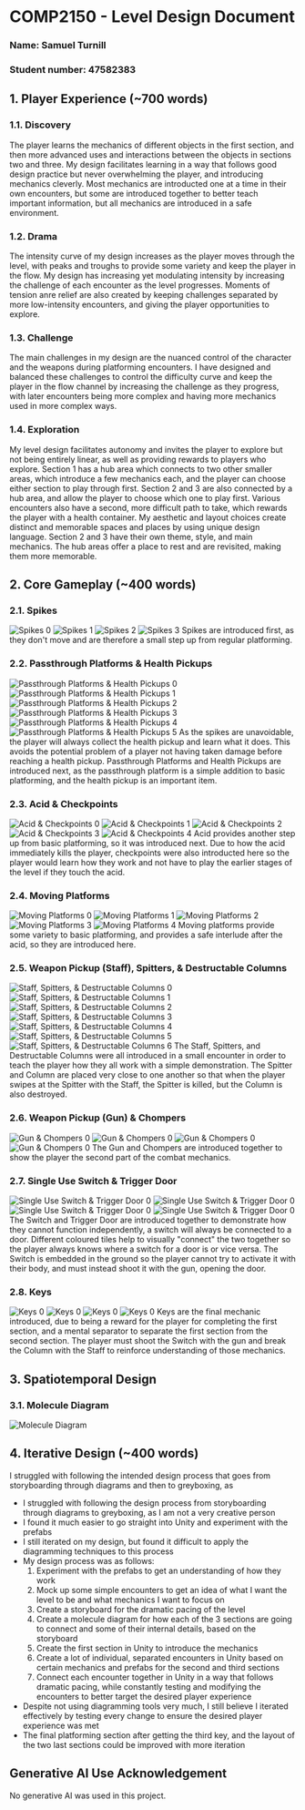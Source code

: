 # COMP2150  - Level Design Document
### Name: Samuel Turnill
### Student number: 47582383

<!--![This is the alt text for an image!](DocImages/exampleimage.png)-->
<!-- word count before my writing: ~600, therefore the word count at the end should be ~2100-->

## 1. Player Experience (~700 words)
<!-- Outline and justify how your level design facilitates the core player experience goals outlined in the assignment spec. Each section should be supported by specific examples and screenshots of your game encounters that highlight design choices made to facilitate that particular experience. -->

### 1.1. Discovery
<!-- What does the player learn? How does your encounter and broader level design facilitate learning in a way that follows good design practice? -->
The player learns the mechanics of different objects in the first section, and then more advanced uses and interactions between the objects in sections two and three. My design facilitates learning in a way that follows good design practice but never overwhelming the player, and introducing mechanics cleverly. Most mechanics are introducted one at a time in their own encounters, but some are introduced together to better teach important information, but all mechanics are introduced in a safe environment.

### 1.2. Drama
<!-- What is the intensity curve? How does your design facilitate increasing yet modulating intensity, with moments of tension and relief?  -->
The intensity curve of my design increases as the player moves through the level, with peaks and troughs to provide some variety and keep the player in the flow. My design has increasing yet modulating intensity by increasing the challenge of each encounter as the level progresses. Moments of tension anre relief are also created by keeping challenges separated by more low-intensity encounters, and giving the player opportunities to explore.

### 1.3. Challenge
<!-- What are the main challenges? How have you designed and balanced these challenges to control the difficulty curve and keep the player in the flow channel? -->
The main challenges in my design are the nuanced control of the character and the weapons during platforming encounters. I have designed and balanced these challenges to control the difficulty curve and keep the player in the flow channel by increasing the challenge as they progress, with later encounters being more complex and having more mechanics used in more complex ways.

### 1.4. Exploration
<!-- How does your level design facilitate autonomy and invite the player to explore? How do your aesthetic and layout choices create distinct and memorable spaces and/or places? -->
My level design facilitates autonomy and invites the player to explore but not being entirely linear, as well as providing rewards to players who explore. Section 1 has a hub area which connects to two other smaller areas, which introduce a few mechanics each, and the player can choose either section to play through first. Section 2 and 3 are also connected by a hub area, and allow the player to choose which one to play first. Various encounters also have a second, more difficult path to take, which rewards the player with a health container. My aesthetic and layout choices create distinct and memorable spaces and places by using unique design language. Section 2 and 3 have their own theme, style, and main mechanics. The hub areas offer a place to rest and are revisited, making them more memorable.

## 2. Core Gameplay (~400 words)
<!-- A section on Core Gameplay, where storyboards are used to outline how you introduce the player to each of the required gameplay elements in the first section of the game. Storyboards should follow the format provided in lectures. -->

<!-- Storyboards can be combined when multiple mechanics are introduced within a single encounter. Each section should include a sentence or two to briefly justify why you chose to introduce the mechanic/s to the player in that sequence.

You should restructure the headings below to match the order they appear in your level. -->

### 2.1. Spikes
![Spikes 0](DocImages/Intros/Spikes/0.png)
![Spikes 1](DocImages/Intros/Spikes/1.png)
![Spikes 2](DocImages/Intros/Spikes/2.png)
![Spikes 3](DocImages/Intros/Spikes/3.png)
Spikes are introduced first, as they don't move and are therefore a small step up from regular platforming.

### 2.2. Passthrough Platforms & Health Pickups
![Passthrough Platforms & Health Pickups 0](DocImages/Intros/Passthrough/0.png)
![Passthrough Platforms & Health Pickups 1](DocImages/Intros/Passthrough/1.png)
![Passthrough Platforms & Health Pickups 2](DocImages/Intros/Passthrough/2.png)
![Passthrough Platforms & Health Pickups 3](DocImages/Intros/Passthrough/3.png)
![Passthrough Platforms & Health Pickups 4](DocImages/Intros/Passthrough/4.png)
![Passthrough Platforms & Health Pickups 5](DocImages/Intros/Passthrough/5.png)
As the spikes are unavoidable, the player will always collect the health pickup and learn what it does. This avoids the potential problem of a player not having taken damage before reaching a health pickup.
Passthrough Platforms and Health Pickups are introduced next, as the passthrough platform is a simple addition to basic platforming, and the health pickup is an important item.

### 2.3. Acid & Checkpoints
![Acid & Checkpoints 0](DocImages/Intros/Acid/0.png)
![Acid & Checkpoints 1](DocImages/Intros/Acid/1.png)
![Acid & Checkpoints 2](DocImages/Intros/Acid/2.png)
![Acid & Checkpoints 3](DocImages/Intros/Acid/3.png)
![Acid & Checkpoints 4](DocImages/Intros/Acid/4.png)
Acid provides another step up from basic platforming, so it was introduced next. Due to how the acid immediately kills the player, checkpoints were also introducted here so the player would learn how they work and not have to play the earlier stages of the level if they touch the acid.

### 2.4. Moving Platforms
![Moving Platforms 0](DocImages/Intros/MovingPlatform/0.png)
![Moving Platforms 1](DocImages/Intros/MovingPlatform/1.png)
![Moving Platforms 2](DocImages/Intros/MovingPlatform/2.png)
![Moving Platforms 3](DocImages/Intros/MovingPlatform/3.png)
![Moving Platforms 4](DocImages/Intros/MovingPlatform/4.png)
Moving platforms provide some variety to basic platforming, and provides a safe interlude after the acid, so they are introduced here.

### 2.5. Weapon Pickup (Staff), Spitters, & Destructable Columns
![Staff, Spitters, & Destructable Columns 0](DocImages/Intros/Staff/0.png)
![Staff, Spitters, & Destructable Columns 1](DocImages/Intros/Staff/1.png)
![Staff, Spitters, & Destructable Columns 2](DocImages/Intros/Staff/2.png)
![Staff, Spitters, & Destructable Columns 3](DocImages/Intros/Staff/3.png)
![Staff, Spitters, & Destructable Columns 4](DocImages/Intros/Staff/4.png)
![Staff, Spitters, & Destructable Columns 5](DocImages/Intros/Staff/5.png)
![Staff, Spitters, & Destructable Columns 6](DocImages/Intros/Staff/6.png)
The Staff, Spitters, and Destructable Columns were all introduced in a small encounter in order to teach the player how they all work with a simple demonstration. The Spitter and Column are placed very close to one another so that when the player swipes at the Spitter with the Staff, the Spitter is killed, but the Column is also destroyed.

### 2.6. Weapon Pickup (Gun) & Chompers
![Gun & Chompers 0](DocImages/Intros/Gun/0.png)
![Gun & Chompers 0](DocImages/Intros/Gun/1.png)
![Gun & Chompers 0](DocImages/Intros/Gun/2.png)
![Gun & Chompers 0](DocImages/Intros/Gun/3.png)
The Gun and Chompers are introduced together to show the player the second part of the combat mechanics.

### 2.7. Single Use Switch & Trigger Door
![Single Use Switch & Trigger Door 0](DocImages/Intros/Switch/0.png)
![Single Use Switch & Trigger Door 0](DocImages/Intros/Switch/1.png)
![Single Use Switch & Trigger Door 0](DocImages/Intros/Switch/2.png)
![Single Use Switch & Trigger Door 0](DocImages/Intros/Switch/3.png)
The Switch and Trigger Door are introduced together to demonstrate how they cannot function independently, a switch will always be connected to a door. Different coloured tiles help to visually "connect" the two together so the player always knows where a switch for a door is or vice versa. The Switch is embedded in the ground so the player cannot try to activate it with their body, and must instead shoot it with the gun, opening the door.

### 2.8. Keys
![Keys 0](DocImages/Intros/Keys/0.png)
![Keys 0](DocImages/Intros/Keys/1.png)
![Keys 0](DocImages/Intros/Keys/2.png)
![Keys 0](DocImages/Intros/Keys/3.png)
Keys are the final mechanic introduced, due to being a reward for the player for completing the first section, and a mental separator to separate the first section from the second section. The player must shoot the Switch with the gun and break the Column with the Staff to reinforce understanding of those mechanics.



## 3. Spatiotemporal Design
<!-- A section on Spatiotemporal Design, which includes your molecule diagram and annotated level maps (one for each main section of your level). These diagrams may be made digitally or by hand, but must not be created from screenshots of your game. The annotated level maps should show the structure you intend to build, included game elements, and the path the player is expected to take through the level. Examples of these diagrams are included in the level design lectures.

No additional words are necessary for this section (any words should only be within your images/diagrams). -->
 
### 3.1. Molecule Diagram
![Molecule Diagram](DocImages/MoleculeDiagram.png)

<!-- didn't make diagrams oops :(
### 3.2. Level Map – Section 1

### 3.3. Level Map – Section 2

### 3.4. Level Map – Section 3 -->

## 4. Iterative Design (~400 words)
<!-- Reflect on how iterative design helped to improve your level. Additional prototypes and design artefacts should be included to demonstrate that you followed an iterative design process (e.g. pictures of paper prototypes, early grey-boxed maps, additional storyboards of later gameplay sequences, etc.). You can also use this section to justify design changes made in Unity after you drew your level design maps shown in section 3. 

You should conclude by highlighting a specific example of an encounter, or another aspect of your level design, that could be improved through further iterative design. -->
I struggled with following the intended design process that goes from storyboarding through diagrams and then to greyboxing, as 
- I struggled with following the design process from storyboarding through diagrams to greyboxing, as I am not a very creative person
- I found it much easier to go straight into Unity and experiment with the prefabs 
- I still iterated on my design, but found it difficult to apply the diagramming techniques to this process
- My design process was as follows:
    1. Experiment with the prefabs to get an understanding of how they work
    2. Mock up some simple encounters to get an idea of what I want the level to be and what mechanics I want to focus on
    3. Create a storyboard for the dramatic pacing of the level
    4. Create a molecule diagram for how each of the 3 sections are going to connect and some of their internal details, based on the storyboard
    5. Create the first section in Unity to introduce the mechanics
    6. Create a lot of individual, separated encounters in Unity based on certain mechanics and prefabs for the second and third sections
    7. Connect each encounter together in Unity in a way that follows dramatic pacing, while constantly testing and modifying the encounters to better target the desired player experience
- Despite not using diagramming tools very much, I still believe I iterated effectively by testing every change to ensure the desired player experience was met
- The final platforming section after getting the third key, and the layout of the two last sections could be improved with more iteration

## Generative AI Use Acknowledgement

No generative AI was used in this project.
<!-- 
Use the below table to indicate any Generative AI or writing assistance tools used in creating your document. Please be honest and thorough in your reporting, as this will allow us to give you the marks you have earnt. Place any drafts or other evidence inside this repository. This form and related evidence do not count to your word count.
An example has been included. Please replace this with any actual tools, and add more as necessary. -->

